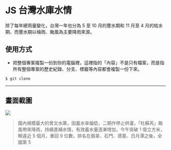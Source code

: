 # JS 台灣水庫水情

除了每年總雨量變化，台灣一年也分為 5 至 10 月的豐水期和 11 月至 4 月的枯水期，而豐水期以梅雨、颱風為主要降雨來源。

## 使用方式
- 把整個專案複製一份到你的電腦裡，這裡指的「內容」不是只有檔案，而是指所有整個專案的歷史紀錄、分支、標籤等內容都會複製一份下來。
```sh
$ git clone
```

----

## 畫面截圖
![](https://i.imgur.com/AQlKewW.png)
> 國內規模最大的曾文水庫，因蓄水率偏低，二期作停止供灌，「杜蘇芮」颱風帶來降雨，持續進補水情，有效蓄水量逐漸增加，今午突破 1 億立方米，睽違近 5 個月，重回 9 位數，排名在翡翠、石門、德基、日月潭之後，全國第 5
